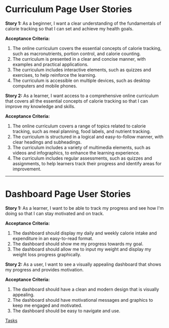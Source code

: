 # Curriculum Page User Stories

**Story 1:** As a beginner, I want a clear understanding of the fundamentals of calorie tracking so that I can set and achieve my health goals.

**Acceptance Criteria:**

1. The online curriculum covers the essential concepts of calorie tracking, such as macronutrients, portion control, and calorie counting.
2. The curriculum is presented in a clear and concise manner, with examples and practical applications.
3. The curriculum includes interactive elements, such as quizzes and exercises, to help reinforce the learning.
4. The curriculum is accessible on multiple devices, such as desktop computers and mobile phones.

**Story 2:** As a learner, I want access to a comprehensive online curriculum that covers all the essential concepts of calorie tracking so that I can improve my knowledge and skills.

**Acceptance Criteria:**

1. The online curriculum covers a range of topics related to calorie tracking, such as meal planning, food labels, and nutrient tracking.
2. The curriculum is structured in a logical and easy-to-follow manner, with clear headings and subheadings.
3. The curriculum includes a variety of multimedia elements, such as videos and infographics, to enhance the learning experience.
4. The curriculum includes regular assessments, such as quizzes and assignments, to help learners track their progress and identify areas for improvement.

---
# Dashboard Page User Stories

**Story 1:** As a learner, I want to be able to track my progress and see how I'm doing so that I can stay motivated and on track.

**Acceptance Criteria:**

1. The dashboard should display my daily and weekly calorie intake and expenditure in an easy-to-read format.
2. The dashboard should show me my progress towards my goal.
3. The dashboard should allow me to input my weight and display my weight loss progress graphically.

**Story 2:** As a user, I want to see a visually appealing dashboard that shows my progress and provides motivation.

**Acceptance Criteria:**

1. The dashboard should have a clean and modern design that is visually appealing.
2. The dashboard should have motivational messages and graphics to keep me engaged and motivated.
3. The dashboard should be easy to navigate and use.

[Tasks](documentation/templates/theme/initiatives/epics/stories/tasks/task_template.md)
